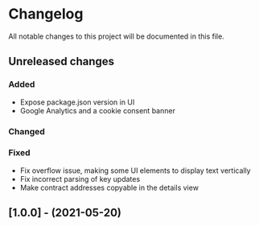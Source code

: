 # Changelog

All notable changes to this project will be documented in this file.

## Unreleased changes

### Added
- Expose package.json version in UI
- Google Analytics and a cookie consent banner

### Changed

### Fixed
- Fix overflow issue, making some UI elements to display text vertically
- Fix incorrect parsing of key updates
- Make contract addresses copyable in the details view

## [1.0.0] - (2021-05-20)
